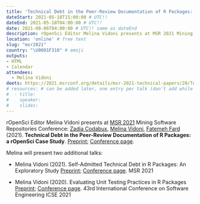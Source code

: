 ```yaml
---
title: 'Technical Debt in the Peer-Review Documentation of R Packages: a rOpenSci Case Study'
dateStart: 2021-05-18T15:00:00 # UTC!!
dateEnd: 2021-05-18T04:00:00 # UTC!!
date: 2021-08-06T04:00:00 # UTC!! same as dateEnd
description: rOpenSci Editor Melina Vidoni presents at MSR 2021 Mining Software Repositories Conference
location: 'online' # free text
slug: "msr2021"
country: "\U0001F310" # emoji
outputs: 
- HTML
- Calendar 
attendees:
  - Melina Vidoni
deets: https://2021.msrconf.org/details/msr-2021-technical-papers/20/Technical-Debt-in-the-Peer-Review-Documentation-of-R-Packages-a-rOpenSci-Case-Study
# resources: # can be added later, one entry per talk (don't add while still empty, add once there are resources)
#  - title: 
#    speaker: 
#    slides: 
---
```

rOpenSci Editor Melina Vidoni presents at [MSR 2021](https://2021.msrconf.org/) Mining Software Repositories Conference: [Zadia Codabux](https://www.cs.usask.ca/faculty/zadiacodabux/index.html), [Melina Vidoni](https://melvidoni.rbind.io/), [Fatemeh Fard](https://cmps.ok.ubc.ca/about/contact/fatemeh-hendijani-fard/) (2021). **Technical Debt in the Peer-Review Documentation of R Packages: a rOpenSci Case Study**. [Preprint](https://melvidoni.rbind.io/publication/2021-ropensci/); [Conference page](https://2021.msrconf.org/details/msr-2021-technical-papers/20/Technical-Debt-in-the-Peer-Review-Documentation-of-R-Packages-a-rOpenSci-Case-Study).

Melina will present two additional talks:

* Melina Vidoni (2021). Self-Admitted Technical Debt in R Packages: An Exploratory Study [Preprint](https://melvidoni.rbind.io/publication/2021-rsatd/); [Conference page](https://2021.msrconf.org/details/msr-2021-technical-papers/18/Self-Admitted-Technical-Debt-in-R-Packages-An-Exploratory-Study). MSR 2021 

* Melina Vidoni (2020). Evaluating Unit Testing Practices in R Packages [Preprint](https://melvidoni.rbind.io/publication/2021-rttd-icse/); [Conference page](https://conf.researchr.org/details/icse-2021/icse-2021-papers/5/Evaluating-Unit-Testing-Practices-in-R-Packages). 43rd International Conference on Software Engineering ICSE 2021 